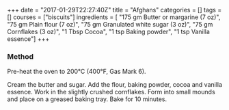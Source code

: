 +++
date = "2017-01-29T22:27:40Z"
title = "Afghans"
categories = []
tags = []
courses = ["biscuits"]
ingredients = [
	"175 gm Butter or margarine (7 oz)", 
	"75 gm Plain flour (7 oz)",
	"75 gm Granulated white sugar (3 oz)",
	"75 gm Cornflakes (3 oz)",
	"1 Tbsp Cocoa",
	"1 tsp Baking powder",
	"1 tsp Vanilla essence"]
+++

### Method

Pre-heat the oven to 200°C (400°F, Gas Mark 6).

Cream the butter and sugar. Add the flour, baking powder, cocoa and vanilla
essence. Work in the slightly crushed cornflakes. Form into small mounds
and place on a greased baking tray. Bake for 10 minutes.